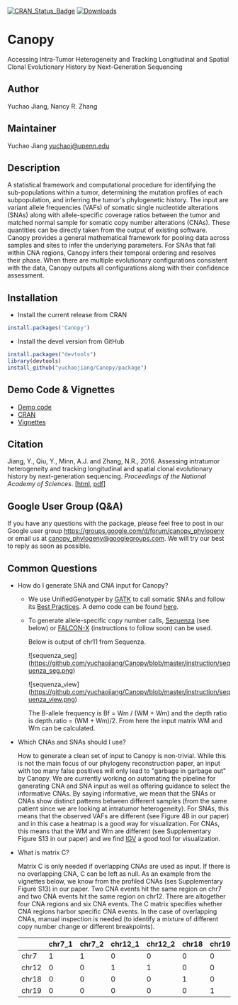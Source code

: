 [![CRAN_Status_Badge](http://www.r-pkg.org/badges/version/Canopy)](http://cran.r-project.org/web/packages/Canopy)
[![Downloads](http://cranlogs.r-pkg.org/badges/Canopy)](http://cran.rstudio.com/package=Canopy)

# Canopy

Accessing Intra-Tumor Heterogeneity and Tracking Longitudinal and Spatial Clonal Evolutionary History by Next-Generation Sequencing


## Author
Yuchao Jiang, Nancy R. Zhang

## Maintainer
Yuchao Jiang <yuchaoj@upenn.edu>


## Description
  A statistical framework and computational procedure for identifying
  the sub-populations within a tumor, determining the mutation profiles of each 
  subpopulation, and inferring the tumor's phylogenetic history. The input are 
  variant allele frequencies (VAFs) of somatic single nucleotide alterations 
  (SNAs) along with allele-specific coverage ratios between the tumor and matched
  normal sample for somatic copy number alterations (CNAs). These quantities can
  be directly taken from the output of existing software. Canopy provides a 
  general mathematical framework for pooling data across samples and sites to 
  infer the underlying parameters. For SNAs that fall within CNA regions, Canopy
  infers their temporal ordering and resolves their phase.  When there are 
  multiple evolutionary configurations consistent with the data, Canopy outputs 
  all configurations along with their confidence assessment.


## Installation
* Install the current release from CRAN
```r
install.packages('Canopy')
```

* Install the devel version from GitHub
```r
install.packages("devtools")
library(devtools)
install_github("yuchaojiang/Canopy/package")
```


## Demo Code & Vignettes
* [Demo code](https://github.com/yuchaojiang/Canopy/blob/master/demo_code/Canopy_demo.R)
* [CRAN](https://cran.r-project.org/web/packages/Canopy/index.html)
* [Vignettes](https://cran.rstudio.com/web/packages/Canopy/vignettes/Canopy_vignettes.pdf)


## Citation
Jiang, Y., Qiu, Y., Minn, A.J. and Zhang, N.R., 2016. Assessing intratumor heterogeneity and tracking longitudinal and spatial clonal evolutionary history by next-generation sequencing. *Proceedings of the National Academy of Sciences*. [[html](http://www.pnas.org/content/early/2016/08/26/1522203113), [pdf](http://www.pnas.org/content/early/2016/08/26/1522203113.full.pdf)]


## Google User Group (Q&A)
If you have any questions with the package, please feel free to post in our Google user group https://groups.google.com/d/forum/canopy_phylogeny or email us at canopy_phylogeny@googlegroups.com. We will try our best to reply as soon as possible.


## Common Questions
* How do I generate SNA and CNA input for Canopy?
  
  * We use UnifiedGenotyper by [GATK](https://software.broadinstitute.org/gatk/) to call somatic SNAs and follow its [Best Practices](https://software.broadinstitute.org/gatk/best-practices/). A demo code can be found [here](https://github.com/yuchaojiang/Canopy/blob/master/instruction/UnifiedGenotyper.sh).
  * To generate allele-specific copy number calls, [Sequenza](https://cran.r-project.org/web/packages/sequenza/index.html) (see below) or [FALCON-X](https://cran.fhcrc.org/web/packages/falconx/index.html) (instructions to follow soon) can be used.
  
    Below is output of chr11 from Sequenza. 
  
    ![sequenza_seg] (https://github.com/yuchaojiang/Canopy/blob/master/instruction/sequenza_seg.png)
  
    ![sequenza_view] (https://github.com/yuchaojiang/Canopy/blob/master/instruction/sequenza_view.png)
  
    The B-allele frequency is Bf = Wm / (WM + Wm) and the depth ratio is depth.ratio = (WM + Wm)/2. From here the input matrix WM and Wm can be calculated.

* Which CNAs and SNAs should I use?
  
  How to generate a clean set of input to Canopy is non-trivial. While this is not the main focus of our phylogeny reconstruction paper, an input with too many false positives will only lead to "garbage in garbage out" by Canopy. We are currently working on automating the pipeline for generating CNA and SNA input as well as offering guidance to select the informative CNAs. By saying informative, we mean that the SNAs or CNAs show distinct patterns between different samples (from the same patient since we are looking at intratumor heterogeneity). For SNAs, this means that the observed VAFs are different (see Figure 4B in our paper) and in this case a heatmap is a good way for visualization. For CNAs, this means that the WM and Wm are different (see Supplementary Figure S13 in our paper) and we find [IGV](http://software.broadinstitute.org/software/igv/) a good tool for visualization.
  
* What is matrix C?

  Matrix C is only needed if overlapping CNAs are used as input. If there is no overlapping CNA, C can be left as null. As an example from the vignettes below, we know from the profiled CNAs (ses Supplementary Figure S13) in our paper. Two CNA events hit the same region on chr7 and two CNA events hit the same region on chr12. There are altogether four CNA regions and six CNA events. The C matrix specifies whether CNA regions harbor specific CNA events. In the case of overlapping CNAs, manual inspection is needed (to identify a mixture of different copy number change or different breakpoints).
  
  |            |     chr7_1 |    chr7_2 |     chr12_1 |    chr12_2 | chr18 | chr19 |
  |------------|------------|-----------|-------------|------------|-------|-------|
  |        chr7|       1    |      1    |       0     |       0    |   0   |   0   |
  |       chr12|       0    |      0    |       1     |       1    |   0   |   0   |
  |       chr18|       0    |      0    |       0     |       0    |   1   |   0   |
  |       chr19|       0    |      0    |       0     |       0    |   0   |   1   |


